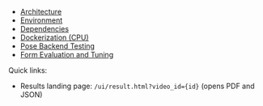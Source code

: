 
- [Architecture](ARCHITECTURE.md)
- [Environment](ENVIRONMENT.md)
- [Dependencies](DEPENDENCIES.md)
- [Dockerization (CPU)](DOCKER_READINESS.md)
- [Pose Backend Testing](testing_pose_backend.md)
- [Form Evaluation and Tuning](FORM_EVALUATION.md)

Quick links:

- Results landing page: `/ui/result.html?video_id={id}` (opens PDF and JSON)

